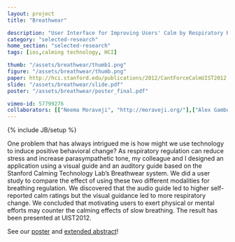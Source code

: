 ```yaml
---
layout: project
title: "Breathwear"

description: "User Interface for Improving Users' Calm by Respiratory Regulation."
category: "selected-research"
home_section: "selected-research"
tags: [ios,calming technology, HCI]

thumb: "/assets/breathwear/thumb1.png"
figure: "/assets/breathwear/thumb.png"
paper: http://hci.stanford.edu/publications/2012/CantForceCalmUIST2012.pdf
slide: "/assets/breathwear/slide.pdf"
poster: "/assets/breathwear/poster_final.pdf"

vimeo-id: 57799276
collaborators: [["Neema Moraveji", "http://moraveji.org/"],["Alex Gamburg"]]
---
```

{% include JB/setup %}

One problem that has always intrigued me is how might we use technology to induce positive behavioral change?
As respiratory regulation can reduce stress and increase parasympathetic tone, my colleague and I designed an application using a visual guide and an auditory guide based on the Stanford Calming Technology Lab’s Breathwear system.  We did a user study to compare the effect of using these two different modalities for breathing regulation.  We discovered that the audio guide led to higher self-reported calm ratings but the visual guidance led to more respiratory change.  We concluded that motivating users to exert physical or mental efforts may counter the calming effects of slow breathing.  The result has been presented at UIST2012.

See our [poster](/assets/breathwear/poster_final.pdf) and [extended abstract](http://hci.stanford.edu/publications/2012/CantForceCalmUIST2012.pdf)!

<!-- ### Abstract

Interactive systems are increasingly being used to explicitly support change in the user's psychophysiological state and behavior. One important trend in this vein is systems that support calm breathing habits. We designed and evaluated techniques to support respiratory regulation to reduce stress and increase parasympathetic tone. Our study revealed that auditory guidance was more effective than visual at creating self-reported calm. We attribute this to the users' ability to effectively map sound to respiration, thereby reducing cognitive load and mental exertion. Interestingly, we found that visual guidance led to more respiratory change  but less subjective calm. Thus, motivating users to exert physical or mental efforts may counter the calming effects of slow breathing. Designers of calming technologies must acknowledge the discrepancy between mechanical slow breathing and experiential calm in designing future systems. -->


